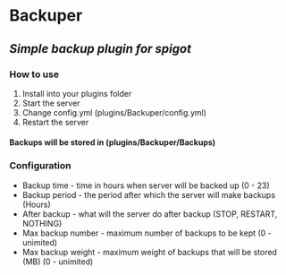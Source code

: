 # Backuper

## _Simple backup plugin for spigot_

### How to use

1. Install into your plugins folder
2. Start the server
3. Change config.yml (plugins/Backuper/config.yml)
4. Restart the server

#### Backups will be stored in (plugins/Backuper/Backups)

### Configuration

* Backup time - time in hours when server will be backed up (0 - 23)
* Backup period - the period after which the server will make backups (Hours)
* After backup - what will the server do after backup (STOP, RESTART, NOTHING)
* Max backup number - maximum number of backups to be kept (0 - unimited)
* Max backup weight - maximum weight of backups that will be stored (MB) (0 - unimited)